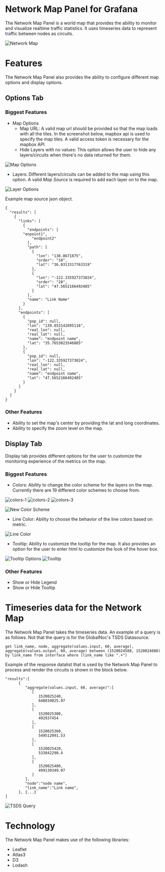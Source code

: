 # Network Map Panel for Grafana
The Network Map Panel is a world map that provides the ability to monitor and visualize realtime traffic statistics. It uses timeseries data to represent traffic between nodes as circuits.

![Network Map](/src/images/network-map-main.png)

# Features
The Network Map Panel also provides the ability to configure different map options and display options. 

## Options Tab
### Biggest Features
* Map Options
  - Map URL: A valid map url should be provided so that the map loads with all the tiles. In the screenshot below, mapbox api is used to specify the map tiles. A valid access token is necessary for the mapbox API.
  - Hide Layers with no values: This option allows the user to hide any layers/circuits when there's no data returned for them.
  
![Map Options](/src/images/map-options.png)

* Layers: Different layers/circuits can be added to the map using this option. A valid *Map Source* is required to add each layer on to the map.

![Layer Options](/src/images/layer-options.png)
  
  Example map source json object.
  
```
{
  "results": [
    {
      "links": [
        {
          "endpoints": [
	    "enpoint1",
            "endpoint2"
          ],
          "path": [
            {
              "lon": "138.8671875",
              "order": "10",
              "lat": "36.0313317763319"
            },
            {
              "lon": "-122.335927373024",
              "order": "20",
              "lat": "47.5652166492485"
            }
          ],
          "name": "Link Name"
        }
      ],
      "endpoints": [
        {
          "pop_id": null,
          "lon": "139.853142695116",
          "real_lon": null,
          "real_lat": null,
          "name": "endpoint name",
          "lat": "35.7653023546885"
        },
        {
          "pop_id": null,
          "lon": "-122.335927373024",
          "real_lon": null,
          "real_lat": null,
          "name": "endpoint name",
          "lat": "47.5652166492485"
        }
      ]
    }
  ]
}
```
### Other Features
* Ability to set the map's center by providing the lat and long coordinates.
* Ability to specify the zoom level on the map. 

## Display Tab
Display tab provides different options for the user to customize the monitoring experience of the metrics on the map.
### Biggest Features
* Colors: Ability to change the color scheme for the layers on the map. Currently there are 19 different color schemes to choose from.

![colors-1](/src/images/colors-3-2.png)	![colors-2](/src/images/colors-2.png)	![colors-3](/src/images/colors-1.png)

![New Color Scheme](/src/images/network-map.png)

* Line Color: Ability to choose the behavior of the line colors based on metric. 

![Line Color](/src/images/line-color.png)

* Tooltip: Ability to customize the tooltip for the map. It also provides an option for the user to enter html to customize the look of the hover box.

![Tooltip Options](/src/images/tooltip-options.png)	![Tooltip](/src/images/custom-hover-box.png)

### Other Features
* Show or Hide Legend
* Show or Hide Tooltip

# Timeseries data for the Network Map
The Network Map Panel takes the timeseries data. An example of a query is as follows. Not that the query is for the GlobalNoc's TSDS Datasource.

`get link_name, node, aggregate(values.input, 60, average), aggregate(values.output, 60, average) between (1520024588, 1520024888) by link_name from interface where (link_name like ".+")`

Example of the response datalist that is used by the Network Map Panel to process and render the circuits is shown in the block below.

```
"results":[  
      {  
         "aggregate(values.input, 60, average)":[  
            [  
               1520025240,
               648834025.97
            ],
            [  
               1520025300,
               492937454
            ],
            [  
               1520025360,
               549512091.53
            ],
            [  
               1520025420,
               533842290.4
            ],
            [  
               1520025480,
               499130349.07
            ]
         ],
         "node":"node name",
         "link_name":"Link name",
      }, {...}
]
```

![TSDS Query](/src/images/tsds-query.png)

# Technology
The Network Map Panel makes use of the following libraries:
* Leaflet
* Atlas3
* D3
* Lodash
